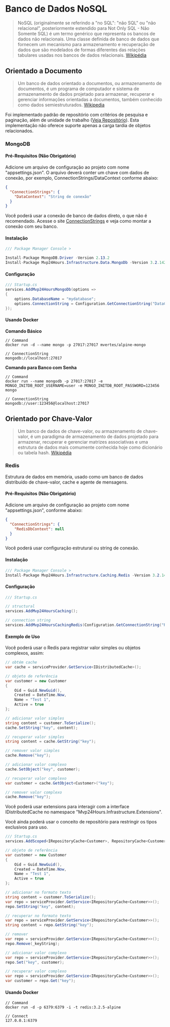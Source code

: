 # Banco de Dados NoSQL
>NoSQL (originalmente se referindo a "no SQL": "não SQL" ou "não relacional", posteriormente estendido para Not Only SQL - Não Somente SQL) é um termo genérico que representa os bancos de dados não relacionais. Uma classe definida de banco de dados que fornecem um mecanismo para armazenamento e recuperação de dados que são modelados de formas diferentes das relações tabulares usadas nos bancos de dados relacionais. [Wikipédia](https://pt.wikipedia.org/wiki/NoSQL)

## Orientado a Documento
> Um banco de dados orientado a documentos, ou armazenamento de documentos, é um programa de computador e sistema de armazenamento de dados projetado para armazenar, recuperar e gerenciar informações orientadas a documentos, também conhecido como dados semiestruturados. [Wikipedia](https://en.wikipedia.org/wiki/Document-oriented_database)

Foi implementado padrão de repositório com critérios de pesquisa e paginação, além de unidade de trabalho ([Veja Repositório](pt-br/database/use-repository)). Esta implementação não oferece suporte apenas a carga tardia de objetos relacionados. 

### MongoDB

#### Pré-Requisitos (Não Obrigatório)
Adicione um arquivo de configuração ao projeto com nome "appsettings.json". O arquivo deverá conter um chave com dados de conexão, por exemplo, ConnectionStrings/DataContext conforme abaixo:
```json
{
  "ConnectionStrings": {
    "DataContext": "String de conexão"
  }
}
```
Você poderá usar a conexão de banco de dados direto, o que não é recomendado. Acesse o site [ConnectionStrings](https://www.connectionstrings.com/) e veja como montar a conexão com seu banco.

#### Instalação
```csharp
/// Package Manager Console >

Install-Package MongoDB.Driver -Version 2.13.2
Install-Package Mvp24Hours.Infrastructure.Data.MongoDb -Version 3.2.142
```
#### Configuração
```csharp
/// Startup.cs
services.AddMvp24HoursMongoDb(options =>
{
    options.DatabaseName = "mydatabase";
    options.ConnectionString = Configuration.GetConnectionString("DataContext");
});

```

#### Usando Docker
**Comando Básico**
```
// Command
docker run -d --name mongo -p 27017:27017 mvertes/alpine-mongo

// ConnectionString
mongodb://localhost:27017

```

**Comando para Banco com Senha**
```
// Command
docker run --name mongodb -p 27017:27017 -e MONGO_INITDB_ROOT_USERNAME=user -e MONGO_INITDB_ROOT_PASSWORD=123456 mongo

// ConnectionString
mongodb://user:123456@localhost:27017

```

## Orientado por Chave-Valor
> Um banco de dados de chave-valor, ou armazenamento de chave-valor, é um paradigma de armazenamento de dados projetado para armazenar, recuperar e gerenciar matrizes associativas e uma estrutura de dados mais comumente conhecida hoje como dicionário ou tabela hash. [Wikipédia](https://pt.wikipedia.org/wiki/Banco_de_dados_de_chave-valor)

### Redis
Estrutura de dados em memória, usado como um banco de dados distribuído de chave-valor, cache e agente de mensagens.

#### Pré-Requisitos (Não Obrigatório)
Adicione um arquivo de configuração ao projeto com nome "appsettings.json", conforme abaixo:
```json
{
  "ConnectionStrings": {
    "RedisDbContext": null
  }
}

```
Você poderá usar configuração estrutural ou string de conexão.

#### Instalação
```csharp
/// Package Manager Console >
Install-Package Mvp24Hours.Infrastructure.Caching.Redis -Version 3.2.142
```

#### Configuração
```csharp
/// Startup.cs

// structural
services.AddMvp24HoursCaching();

// connection string
services.AddMvp24HoursCachingRedis(Configuration.GetConnectionString("RedisDbContext"));

```

#### Exemplo de Uso
Você poderá usar o Redis para registrar valor simples ou objetos complexos, assim:


```csharp
// obtém cache
var cache = serviceProvider.GetService<IDistributedCache>();

// objeto de referência
var customer = new Customer
{
    Oid = Guid.NewGuid(),
    Created = DateTime.Now,
    Name = "Test 1",
    Active = true
};

// adicionar valor simples
string content = customer.ToSerialize();
cache.SetString("key", content);

// recuperar valor simples
string content = cache.GetString("key");

// remover valor simples
cache.Remove("key");

// adicionar valor complexo
cache.SetObject("key", customer);

// recuperar valor complexo
var customer = cache.GetObject<Customer>("key");

// remover valor complexo
cache.Remove("key");

```

Você poderá usar extensions para interagir com a interface IDistributedCache no namespace "Mvp24Hours.Infrastructure.Extensions".

Você ainda poderá usar o conceito de repositório para restringir os tipos exclusivos para uso.

```csharp
/// Startup.cs
services.AddScoped<IRepositoryCache<Customer>, RepositoryCache<Customer>>();

// objeto de referência
var customer = new Customer
{
    Oid = Guid.NewGuid(),
    Created = DateTime.Now,
    Name = "Test 1",
    Active = true
};

// adicionar no formato texto
string content = customer.ToSerialize();
var repo = serviceProvider.GetService<IRepositoryCache<Customer>>();
repo.SetString("key", content);

// recuperar no formato texto
var repo = serviceProvider.GetService<IRepositoryCache<Customer>>();
string content = repo.GetString("key");

// remover
var repo = serviceProvider.GetService<IRepositoryCache<Customer>>();
repo.Remove(_keyString);

// adicionar valor complexo
var repo = serviceProvider.GetService<IRepositoryCache<Customer>>();
repo.Set("key", customer);

// recuperar valor complexo
var repo = serviceProvider.GetService<IRepositoryCache<Customer>>();
var customer = repo.Get("key");

```

#### Usando Docker
```
// Command
docker run -d -p 6379:6379 -i -t redis:3.2.5-alpine

// Connect
127.0.0.1:6379

```
